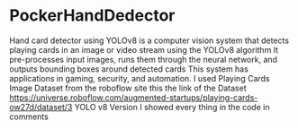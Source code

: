 # PockerHandDedector
Hand card detector using YOLOv8 is a computer vision system that detects playing cards in an image or video stream using the YOLOv8 algorithm
It pre-processes input images, runs them through the neural network, and outputs bounding boxes around detected cards
This system has applications in gaming, security, and automation.
I used Playing Cards Image Dataset from the roboflow site
this the link of the Dataset https://universe.roboflow.com/augmented-startups/playing-cards-ow27d/dataset/3 YOLO v8 Version
I showed every thing in the code in comments 
